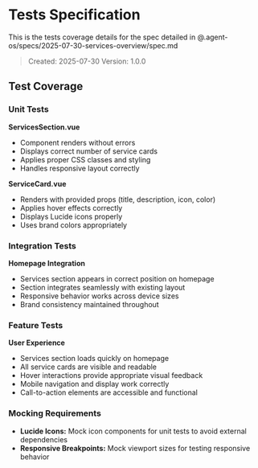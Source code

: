 # Tests Specification

This is the tests coverage details for the spec detailed in @.agent-os/specs/2025-07-30-services-overview/spec.md

> Created: 2025-07-30
> Version: 1.0.0

## Test Coverage

### Unit Tests

**ServicesSection.vue**
- Component renders without errors
- Displays correct number of service cards
- Applies proper CSS classes and styling
- Handles responsive layout correctly

**ServiceCard.vue**
- Renders with provided props (title, description, icon, color)
- Applies hover effects correctly
- Displays Lucide icons properly
- Uses brand colors appropriately

### Integration Tests

**Homepage Integration**
- Services section appears in correct position on homepage
- Section integrates seamlessly with existing layout
- Responsive behavior works across device sizes
- Brand consistency maintained throughout

### Feature Tests

**User Experience**
- Services section loads quickly on homepage
- All service cards are visible and readable
- Hover interactions provide appropriate visual feedback
- Mobile navigation and display work correctly
- Call-to-action elements are accessible and functional

### Mocking Requirements

- **Lucide Icons:** Mock icon components for unit tests to avoid external dependencies
- **Responsive Breakpoints:** Mock viewport sizes for testing responsive behavior